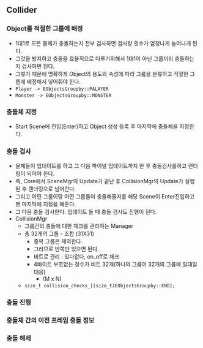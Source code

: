 ## Collider
  
### Object를 적절한 그룹에 배정
- 1대1로 모든 물체가 충돌하는지 전부 검사하면 검사량 횟수가 엄청나게 늘어나게 된다.
- 그것을 방지하고 충돌을 효율적으로 다루기위해서 1대1이 아닌 그룹끼리 충돌하는지 검사하면 된다.
- 그렇기 때문에 명확하게 Object의 용도와 속성에 따라 그룹을 분류하고 적절한 그룹에 배정해서 넣어줘야 한다.
- `Player -> EObjectsGroupby::PALAYER`
- `Monster -> EObjectsGroupby::MONSTER`

### 충돌체 지정
- Start Scene에 진입(Enter)하고 Object 생성 등록 후 마지막에 충돌체을 지정한다.

### 충돌 검사
- 물체들이 업데이트를 하고 그 다음 파이널 업데이트까지 한 후 충돌검사를하고 랜더링이 되어야 한다.
- 즉, Core에서 SceneMgr의 Update가 끝난 후 CollisionMgr의 Update가 실행 된 후 랜더링으로 넘어간다.
- 그리고 어떤 그룹이랑 어떤 그룹들이 충돌해줄지를 해당 Scene이 Enter진입하고 맨 마지막에 지정을 해준다.
- 그 다음 충돌 검사한다. 업데이트 돌 때 충돌 검사도 진행이 된다.
- CollisionMgr
  - 그룹간의 충돌에 대한 체크를 관리하는 Manager
  - 총 32개의 그룹 - 조합 (31X31)
    - 중복 그룹은 제외한다.
    - 그러므로 반쪽만 있으면 된다.
    - 비트로 관리 : 있다없다, on_off로 체크
    - 4바이트 부호없는 정수가 비트 32개(하나의 그룹이 32개의 그룹에 일대일 대응)
      - (M x N)
  - `size_t collision_checks_[(size_t)EObjectsGroupby::END];`



### 충돌 진행

### 충돌체 간의 이전 프레임 충돌 정보


### 충돌 해제
